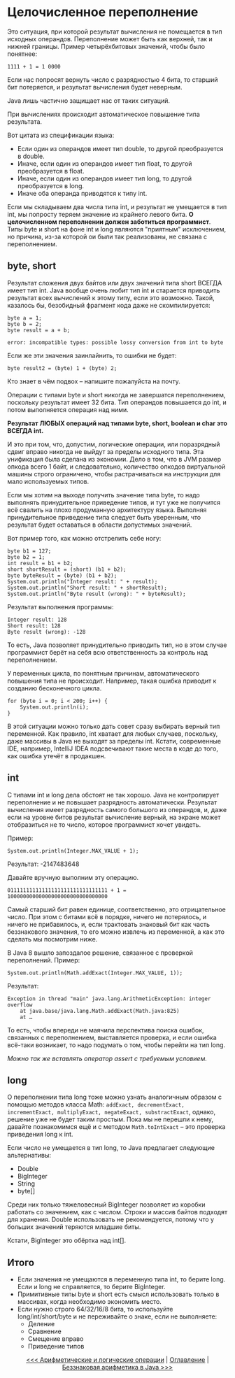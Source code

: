 Целочисленное переполнение
==========================

Это ситуация, при которой результат вычисления не помещается в тип исходных операндов. Переполнение может быть как верхней, так и нижней границы. Пример четырёхбитовых значений, чтобы было понятнее:

```
1111 + 1 = 1 0000
```

Если нас попросят вернуть число с разрядностью 4 бита, то старший бит потеряется, и результат вычисления будет неверным.

Java лишь частично защищает нас от таких ситуаций.

При вычислениях происходит автоматическое повышение типа результата.

Вот цитата из спецификации языка:

* Если один из операндов имеет тип double, то другой преобразуется в double.
* Иначе, если один из операндов имеет тип float, то другой преобразуется в float.
* Иначе, если один из операндов имеет тип long, то другой преобразуется в long.
* Иначе оба операнда приводятся к типу int.

Если мы складываем два числа типа int, и результат не умещается в тип int, мы попросту теряем значение из крайнего левого бита. **О целочисленном переполнении должен заботиться программист**. Типы byte и short на фоне int и long являются "приятным" исключением, но причина, из-за которой ои были так реализованы, не связана с переполнением.


byte, short
-----------

Результат сложения двух байтов или двух значений типа short ВСЕГДА имеет тип int. Java вообще очень любит тип int и старается приводить результат всех вычислений к этому типу, если это возможно. Такой, казалось бы, безобидный фрагмент кода даже не скомпилируется:

```
byte a = 1;
byte b = 2;
byte result = a + b;

error: incompatible types: possible lossy conversion from int to byte
```

Если же эти значения заинлайнить, то ошибки не будет:

```
byte result2 = (byte) 1 + (byte) 2;
```

Кто знает в чём подвох – напишите пожалуйста на почту.

Операции с типами byte и short никогда не завершатся переполнением, поскольку результат имеет 32 бита. Тип операндов повышается до int, и потом выполняется операция над ними.

**Результат ЛЮБЫХ операций над типами byte, short, boolean и char это ВСЕГДА int.**

И это при том, что, допустим, логические операции, или поразрядный сдвиг вправо никогда не выйдут за пределы исходного типа. Эта унификация была сделана из экономии. Дело в том, что в JVM размер опкода всего 1 байт, и следовательно, количество опкодов виртуальной машины строго ограничено, чтобы растрачиваться на инструкции для мало используемых типов.

Если мы хотим на выходе получить значение типа byte, то надо выполнять принудительное приведение типов, и тут уже не получится всё свалить на плохо продуманную архитектуру языка. Выполняя принудительное приведение типа следует быть уверенным, что результат будет оставаться в области допустимых значений.

Вот пример того, как можно отстрелить себе ногу:

```
byte b1 = 127;
byte b2 = 1;
int result = b1 + b2;
short shortResult = (short) (b1 + b2);
byte byteResult = (byte) (b1 + b2);
System.out.println("Integer result: " + result);
System.out.println("Short result: " + shortResult);
System.out.println("Byte result (wrong): " + byteResult);
```

Результат выполнения программы:

```
Integer result: 128
Short result: 128
Byte result (wrong): -128
```

То есть, Java позволяет принудительно приводить тип, но в этом случае программист берёт на себя всю ответственность за контроль над переполнением.

У переменных цикла, по понятным причинам, автоматического повышения типа не происходит. Например, такая ошибка приводит к созданию бесконечного цикла.

```
for (byte i = 0; i < 200; i++) {
    System.out.println(i);
}
```

В этой ситуации можно только дать совет сразу выбирать верный тип переменной. Как правило, int хватает для любых случаев, поскольку, даже массивы в Java не выходят за пределы int. Кстати, современные IDE, например, IntelliJ IDEA подсвечивают такие места в коде до того, как ошибка утечёт в продакшен.

int
---

С типами int и long дела обстоят не так хорошо. Java не контролирует переполнение и не повышает разрядность автоматически. Результат вычисления имеет разрядность самого большого из операндов, и, даже если на уровне битов результат вычисление верный, на экране может отобразиться не то число, которое программист хочет увидеть.

Пример:

```
System.out.println(Integer.MAX_VALUE + 1);
```

Результат: -2147483648

Давайте вручную выполним эту операцию.

```
01111111111111111111111111111111 + 1 = 10000000000000000000000000000000
```

Самый старший бит равен единице, соответственно, это отрицательное число. При этом с битами всё в порядке, ничего не потерялось, и ничего не прибавилось, и, если трактовать знаковый бит как часть беззнакового значения, то его можно извлечь из переменной, а как это сделать мы посмотрим ниже.

В Java 8 вышло запоздалое решение, связанное с проверкой переполнений. Пример:

```
System.out.println(Math.addExact(Integer.MAX_VALUE, 1));
```

Результат:

```
Exception in thread "main" java.lang.ArithmeticException: integer overflow
	at java.base/java.lang.Math.addExact(Math.java:825)
	at …
```

То есть, чтобы впереди не маячила перспектива поиска ошибок, связанных с переполнением, выставляется проверка, и если ошибка всё-таки возникает, то надо подумать о том, чтобы перейти на тип long.

*Можно так же вставлять оператор assert с требуемым условием.*


long
----

О переполнении типа long тоже можно узнать аналогичным образом с помощью методов класса Math: `addExact, decrementExact, incrementExact, multiplyExact, negateExact, substractExact`, однако, решение уже не будет таким простым. Пока мы не перешли к нему, давайте познакомимся ещё и с методом `Math.toIntExact` – это проверка приведения long к int.

Если число не умещается в тип long, то Java предлагает следующие альтернативы:

* Double
* BigInteger
* String
* byte[]

Среди них только тяжеловесный BigInteger позволяет из коробки работать со значением, как с числом. Строки и массив байтов подходят для хранения. Double использовать не рекомендуется, потому что у больших значений теряются младшие биты.

Кстати, BigInteger это обёртка над int[].

Итого
-----

* Если значения не умещаются в переменную типа int, то берите long. Если и long не справляется, то берите BigInteger.
* Примитивные типы byte и short есть смысл использовать только в массивах, когда необходимо экономить место.
* Если нужно строго 64/32/16/8 бита, то используйте long/int/short/byte и не переживайте о знаке, если не выполняете:
    * Деление
    * Сравнение
    * Смещение вправо
    * Приведение типов

<div align="center">
	
[<<< Арифметические и логические операции](numbers-operations.md) | [Оглавление](toc.md) | [Беззнаковая арифметика в Java >>>](unsigned-arithmetics-java.md)
</div>
